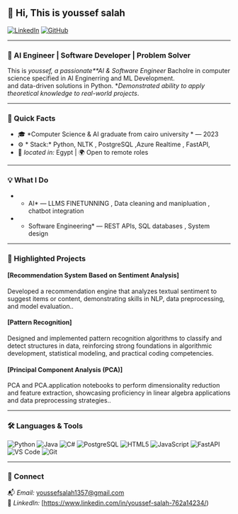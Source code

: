 ## 👋 Hi, This is youssef salah

[![LinkedIn](https://img.shields.io/badge/LinkedIn-0077B5?logo=linkedin&logoColor=white)](https://www.linkedin.com/in/youssef-salah-762a14234/)
[![GitHub](https://img.shields.io/badge/GitHub-Profile-blue?logo=github)](https://github.com/youssefsalah224)


---

### 🚀 AI Engineer | Software Developer | Problem Solver

This is *youssef, a passionate**AI & Software Engineer* Bacholre in computer science specified in AI Enginerring and ML Development.  
 and data-driven solutions in Python.  **Demonstrated ability to apply theoretical knowledge to real-world projects*.

---

### 📌 Quick Facts
- 🎓 *Computer Science & AI graduate from cairo university * —  2023
- ⚙ * Stack:* Python, NLTK , PostgreSQL ,Azure Realtime , FastAPI,  
- 📍 *located in:* Egypt | 🌍 Open to remote roles 


---

### 💡 What I Do

- * AI* — LLMS FINETUNNING , Data cleaning and manipluation , chatbot integration 
- * Software Engineering* — REST APIs, SQL databases , System design

---

### 🚀 Highlighted Projects

####  [Recommendation System Based on Sentiment Analysis]
Developed a recommendation engine that analyzes textual sentiment to suggest items or content, demonstrating skills in NLP, data preprocessing, and model evaluation..

####  [Pattern Recognition]
Designed and implemented pattern recognition algorithms to classify and detect structures in data, reinforcing strong foundations in algorithmic development, statistical modeling, and practical coding competencies.

####  [Principal Component Analysis (PCA)]
PCA and PCA.application notebooks to perform dimensionality reduction and feature extraction, showcasing proficiency in linear algebra applications and data preprocessing strategies..



---

### 🛠 Languages & Tools

![Python](https://img.shields.io/badge/Python-3670A0?logo=python&logoColor=white&style=for-the-badge)
![Java](https://img.shields.io/badge/Java-ED8B00?logo=java&logoColor=white&style=for-the-badge)
![C#](https://img.shields.io/badge/C%23-239120?logo=c-sharp&logoColor=white&style=for-the-badge)
![PostgreSQL](https://img.shields.io/badge/PostgreSQL-316192?logo=postgresql&logoColor=white&style=for-the-badge)
![HTML5](https://img.shields.io/badge/HTML5-E34F26?logo=html5&logoColor=white&style=for-the-badge)
![JavaScript](https://img.shields.io/badge/JavaScript-F7DF1E?logo=javascript&logoColor=black&style=for-the-badge)
![FastAPI](https://img.shields.io/badge/FastAPI-009688?logo=fastapi&logoColor=white&style=for-the-badge)
![VS Code](https://img.shields.io/badge/VSCode-007ACC?logo=visual-studio-code&logoColor=white&style=for-the-badge)
![Git](https://img.shields.io/badge/Git-F05032?logo=git&logoColor=white&style=for-the-badge)

---


### 🤝 Connect
📬 *Email:* [youssefsalah1357@gmail.com](mailto:youssefsalah1357@gmail.com)  
🔗 *LinkedIn:* [https://www.linkedin.com/in/youssef-salah-762a14234/)  




